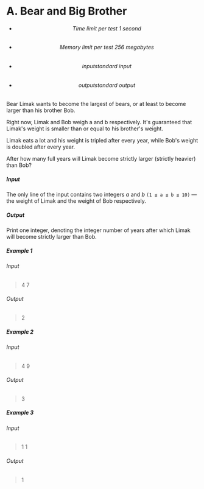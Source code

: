 # A. Bear and Big Brother

- <h6> <center> Time limit per test 1 second </center> </h6>
- <h6> <center> Memory limit per test 256 megabytes </center> </h6>
- <h6> <center> inputstandard input </center> </h6>
- <h6> <center>outputstandard output </center> </h6>

Bear Limak wants to become the largest of bears, or at least to become larger than his brother Bob.

Right now, Limak and Bob weigh a and b respectively. It's guaranteed that Limak's weight is smaller than or equal to his brother's weight.

Limak eats a lot and his weight is tripled after every year, while Bob's weight is doubled after every year.

After how many full years will Limak become strictly larger (strictly heavier) than Bob?

<h5>Input</h5>

The only line of the input contains two integers *a* and *b* `(1 ≤ a ≤ b ≤ 10)` — the weight of Limak and the weight of Bob respectively.


<h5>Output</h5>

Print one integer, denoting the integer number of years after which Limak will become strictly larger than Bob.

<h5>Example 1</h5>

<h6>Input</h6>

>4 7

<h6>Output</h6>

>2

<h5>Example 2</h5>

<h6>Input</h6>

>4 9

<h6>Output</h6>

>3 


<h5>Example 3</h5>

<h6>Input</h6>

>1 1

<h6>Output</h6>

>1
